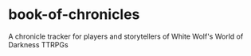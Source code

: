 # book-of-chronicles
A chronicle tracker for players and storytellers of White Wolf's World of Darkness TTRPGs
